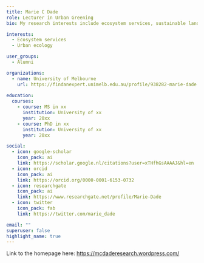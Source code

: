 ```yaml
---
title: Marie C Dade
role: Lecturer in Urban Greening
bio: My research interests include ecosystem services, sustainable landscape management, spatial science, and urban ecology.

interests:
  - Ecosystem services
  - Urban ecology

user_groups:
  - Alumni

organizations:
  - name: University of Melbourne
    url: https://findanexpert.unimelb.edu.au/profile/938282-marie-dade
    
education:
  courses:
    - course: MS in xx
      institution: University of xx
      year: 20xx
    - course: PhD in xx
      institution: University of xx
      year: 20xx

social:
  - icon: google-scholar
    icon_pack: ai
    link: https://scholar.google.nl/citations?user=xTHfhGsAAAAJ&hl=en
  - icon: orcid
    icon_pack: ai
    link: https://orcid.org/0000-0001-6153-0732
  - icon: researchgate
    icon_pack: ai
    link: https://www.researchgate.net/profile/Marie-Dade
  - icon: twitter
    icon_pack: fab
    link: https://twitter.com/marie_dade

email: ""
superuser: false
highlight_name: true
--- 
```


Link to the homepage here: https://mcdaderesearch.wordpress.com/